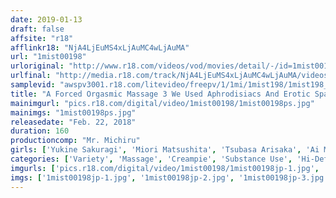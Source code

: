```yaml
---
date: 2019-01-13
draft: false
affsite: "r18"
afflinkr18: "NjA4LjEuMS4xLjAuMC4wLjAuMA"
url: "1mist00198"
urloriginal: "http://www.r18.com/videos/vod/movies/detail/-/id=1mist00198"
urlfinal: "http://media.r18.com/track/NjA4LjEuMS4xLjAuMC4wLjAuMA/videos/vod/movies/detail/-/id=1mist00198"
samplevid: "awspv3001.r18.com/litevideo/freepv/1/1mi/1mist198/1mist198_dmb_w.mp4"
title: "A Forced Orgasmic Massage 3 We Used Aphrodisiacs And Erotic Spa Techniques To Unleash The Female Body! When Her Sensuality Is Dialed Up So High She'll Cum Just From Nipple Stimulation, And Forced To Cum Again And Again, Her Body Will Become An Orgasmic Bomb That Will Go Off Even Without Touching Her!"
mainimgurl: "pics.r18.com/digital/video/1mist00198/1mist00198ps.jpg"
mainimgs: "1mist00198ps.jpg"
releasedate: "Feb. 22, 2018"
duration: 160
productioncomp: "Mr. Michiru"
girls: ['Yukine Sakuragi', 'Miori Matsushita', 'Tsubasa Arisaka', 'Ai Miyachi']
categories: ['Variety', 'Massage', 'Creampie', 'Substance Use', 'Hi-Def']
imgurls: ['pics.r18.com/digital/video/1mist00198/1mist00198jp-1.jpg', 'pics.r18.com/digital/video/1mist00198/1mist00198jp-2.jpg', 'pics.r18.com/digital/video/1mist00198/1mist00198jp-3.jpg', 'pics.r18.com/digital/video/1mist00198/1mist00198jp-4.jpg', 'pics.r18.com/digital/video/1mist00198/1mist00198jp-5.jpg', 'pics.r18.com/digital/video/1mist00198/1mist00198jp-6.jpg', 'pics.r18.com/digital/video/1mist00198/1mist00198jp-7.jpg', 'pics.r18.com/digital/video/1mist00198/1mist00198jp-8.jpg', 'pics.r18.com/digital/video/1mist00198/1mist00198jp-9.jpg', 'pics.r18.com/digital/video/1mist00198/1mist00198jp-10.jpg', 'pics.r18.com/digital/video/1mist00198/1mist00198jp-11.jpg', 'pics.r18.com/digital/video/1mist00198/1mist00198jp-12.jpg', 'pics.r18.com/digital/video/1mist00198/1mist00198jp-13.jpg', 'pics.r18.com/digital/video/1mist00198/1mist00198jp-14.jpg', 'pics.r18.com/digital/video/1mist00198/1mist00198jp-15.jpg', 'pics.r18.com/digital/video/1mist00198/1mist00198jp-16.jpg', 'pics.r18.com/digital/video/1mist00198/1mist00198jp-17.jpg', 'pics.r18.com/digital/video/1mist00198/1mist00198jp-18.jpg', 'pics.r18.com/digital/video/1mist00198/1mist00198jp-19.jpg', 'pics.r18.com/digital/video/1mist00198/1mist00198jp-20.jpg']
imgs: ['1mist00198jp-1.jpg', '1mist00198jp-2.jpg', '1mist00198jp-3.jpg', '1mist00198jp-4.jpg', '1mist00198jp-5.jpg', '1mist00198jp-6.jpg', '1mist00198jp-7.jpg', '1mist00198jp-8.jpg', '1mist00198jp-9.jpg', '1mist00198jp-10.jpg', '1mist00198jp-11.jpg', '1mist00198jp-12.jpg', '1mist00198jp-13.jpg', '1mist00198jp-14.jpg', '1mist00198jp-15.jpg', '1mist00198jp-16.jpg', '1mist00198jp-17.jpg', '1mist00198jp-18.jpg', '1mist00198jp-19.jpg', '1mist00198jp-20.jpg']
---
```


